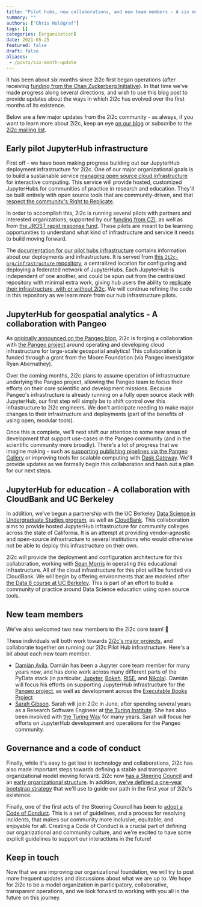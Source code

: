 ```yaml
---
title: "Pilot hubs, new collaborations, and new team members - A six month update"
summary: ""
authors: ["Chris Holdgraf"]
tags: []
categories: [organization]
date: 2021-05-25
featured: false
draft: false
aliases:
 - /posts/six-month-update
---
```


It has been about six months since 2i2c first began operations (after receiving [funding from the Chan Zuckerberg Initiative](../czi-core-support)).
In that time we've made progress along several directions, and wish to use this blog post to provide updates about the ways in which 2i2c has evolved over the first months of its existence.

Below are a few major updates from the 2i2c community - as always, if you want to learn more about 2i2c, keep an eye [on our blog](/posts) or subscribe to the [2i2c mailing list](/#contact).

## Early pilot JupyterHub infrastructure

First off - we have been making progress building out our JupyterHub deployment infrastructure for 2i2c.
One of our major organizational goals is to build a sustainable service [managing open source cloud infrastructure](/infrastructure) for interactive computing.
This service will provide hosted, customized JupyterHubs for communities of practice in research and education.
They'll be built entirely with open source tools that are community-driven, and that [respect the community's Right to Replicate](/right-to-replicate).

In order to accomplish this, 2i2c is running several pilots with partners and interested organizations, supported by our [funding from CZI](/posts/czi-core-support), as well as from [the JROST rapid response fund](https://investinopen.org/blog/jrost-rapid-response-fund-awardees/).
These pilots are meant to be learning opportunities to understand what kind of infrastructure and service it needs to build moving forward.

The [documentation for our pilot hubs infrastructure](https://infrastructure.2i2c.org/en/latest/) contains information about our deployments and infrastructure.
It is served from [this `2i2c-org/infrastructure` repository](https://github.com/2i2c-org/infrastructure), a centralized location for configuring and deploying a federated network of JupyterHubs.
Each JupyterHub is independent of one another, and could be spun out from the centralized repository with minimal extra work, giving hub users the ability to [replicate their infrastructure, with or without 2i2c](/right-to-replicate).
We will continue refining the code in this repository as we learn more from our hub infrastructure pilots.

## JupyterHub for geospatial analytics - A collaboration with Pangeo

As [originally announced on the Pangeo blog](https://medium.com/pangeo/pangeo-2-0-2bedf099582d), 2i2c is forging a collaboration with [the Pangeo project](https://pangeo.io) around operating and developing cloud infrastructure for large-scale geospatial analytics!
This collaboration is funded through a grant from the Moore Foundation (via Pangeo investigator Ryan Abernathey).

Over the coming months, 2i2c plans to assume operation of infrastructure underlying the Pangeo project, allowing the Pangeo team to focus their efforts on their core scientific and development missions.
Because Pangeo's infrastructure is already running on a fully open source stack with JupyterHub, our first step will simply be to shift control over this infrastructure to 2i2c engineers.
We don't anticipate needing to make major changes to their infrastructure and deployments (part of the benefits of using open, modular tools).

Once this is complete, we'll next shift our attention to some new areas of development that support use-cases in the Pangeo community (and in the scientific community more broadly).
There's a lot of progress that we imagine making - such as [supporting publishing pipelines via the Pangeo Gallery](https://gallery.pangeo.io) or improving tools for scalable computing with [Dask Gateway](https://gateway.dask.org/).
We'll provide updates as we formally begin this collaboration and hash out a plan for our next steps.

## JupyterHub for education - A collaboration with CloudBank and UC Berkeley

In addition, we've begun a partnership with the UC Berkeley [Data Science in Undergraduate Studies program](https://data.berkeley.edu/academics/undergraduate-programs), as well as [CloudBank](http://cloudbank.org/).
This collaboration aims to provide hosted JupyterHub infrastructure for community colleges across the state of California.
It is an attempt at providing vendor-agnostic and open-source infrastructure to several institutions who would otherwise not be able to deploy this infrastructure on their own.

2i2c will provide the deployment and configuration architecture for this collaboration, working with [Sean Morris](https://www.linkedin.com/in/sean-morris-5847aa2b) in operating this educational infrastructure.
All of the cloud infrastructure for this pilot will be funded via CloudBank.
We will begin by offering environments that are modeled after [the Data 8 course at UC Berkeley](http://data8.org).
This is part of an effort to build a community of practice around Data Science education using open source tools.

## New team members

We've also welcomed two new members to the 2i2c core team! 🎉

These individuals will both work towards [2i2c's major projects](/projects), and collaborate together on running our 2i2c Pilot Hub infrastructure.
Here's a bit about each new team member.

- [Damián Avila](https://github.com/damianavila). Damián has been a Jupyter core team member for many years now, and has done work across many different parts of the PyData stack (in particular, [Jupyter](https://jupyter.org), [Bokeh](http://bokeh.org/), [RISE](https://rise.readthedocs.io/), and [Nikola](https://getnikola.com/)). Damián will focus his efforts on supporting JupyterHub infrastructure for the [Pangeo project](https://pangeo.io), as well as development across the [Executable Books Project](https://executablebooks.org)
- [Sarah Gibson](https://github.com/sgibson91). Sarah will join 2i2c in June, after spending several years as a Research Software Engineer at [the Turing Institute](https://www.turing.ac.uk/). She has also been involved with [the Turing Way](https://the-turing-way.netlify.app/welcome) for many years. Sarah will focus her efforts on JupyterHub development and operations for the Pangeo community.

## Governance and a code of conduct

Finally, while it's easy to get lost in technology and collaborations, 2i2c has also made important steps towards defining a stable and transparent organizational model moving forward.
2i2c now [has a Steering Council](https://compass.2i2c.org/en/latest/about/structure.html#steering-council) and an [early organizational structure](https://compass.2i2c.org/en/latest/about/structure.html).
In addition, [we've defined a one-year bootstrap strategy](https://compass.2i2c.org/en/latest/organization/strategy.html) that we'll use to guide our path in the first year of 2i2c's existence.

Finally, one of the first acts of the Steering Council has been to [adopt a Code of Conduct](https://compass.2i2c.org/en/latest/code-of-conduct/index.html).
This is a set of guidelines, and a process for resolving incidents, that makes our community more inclusive, equitable, and enjoyable for all.
Creating a Code of Conduct is a crucial part of defining our organizational and community culture, and we're excited to have some explicit guidelines to support our interactions in the future!

## Keep in touch

Now that we are improving our organizational foundation, we will try to post more frequent updates and discussions about what we are up to.
We hope for 2i2c to be a model organization in participatory, collaborative, transparent operations, and we look forward to working with you all in the future on this journey.
